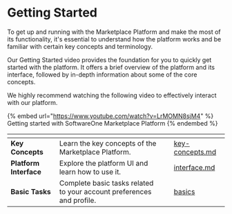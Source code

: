 # Getting Started

To get up and running with the Marketplace Platform and make the most of its functionality, it's essential to understand how the platform works and be familiar with certain key concepts and terminology.

Our Getting Started video provides the foundation for you to quickly get started with the platform. It offers a brief overview of the platform and its interface, followed by in-depth information about some of the core concepts.&#x20;

We highly recommend watching the following video to effectively interact with our platform.

{% embed url="https://www.youtube.com/watch?v=LrMOMN8sjM4" %}
Getting started with SoftwareOne Marketplace Platform&#x20;
{% endembed %}

<table data-view="cards"><thead><tr><th></th><th></th><th></th><th data-hidden data-card-target data-type="content-ref"></th></tr></thead><tbody><tr><td><strong>Key Concepts</strong></td><td>Learn the key concepts of the Marketplace Platform.</td><td></td><td><a href="key-concepts.md">key-concepts.md</a></td></tr><tr><td><strong>Platform Interface</strong></td><td>Explore the platform UI and learn how to use it.</td><td></td><td><a href="interface.md">interface.md</a></td></tr><tr><td><strong>Basic Tasks</strong></td><td>Complete basic tasks related to your account preferences and profile.</td><td></td><td><a href="basics/">basics</a></td></tr></tbody></table>
